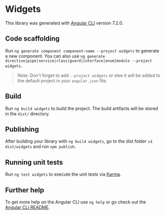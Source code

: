 # Widgets

This library was generated with [Angular CLI](https://github.com/angular/angular-cli) version 7.2.0.

## Code scaffolding

Run `ng generate component component-name --project widgets` to generate a new component. You can also use `ng generate directive|pipe|service|class|guard|interface|enum|module --project widgets`.
> Note: Don't forget to add `--project widgets` or else it will be added to the default project in your `angular.json` file. 

## Build

Run `ng build widgets` to build the project. The build artifacts will be stored in the `dist/` directory.

## Publishing

After building your library with `ng build widgets`, go to the dist folder `cd dist/widgets` and run `npm publish`.

## Running unit tests

Run `ng test widgets` to execute the unit tests via [Karma](https://karma-runner.github.io).

## Further help

To get more help on the Angular CLI use `ng help` or go check out the [Angular CLI README](https://github.com/angular/angular-cli/blob/master/README.md).
